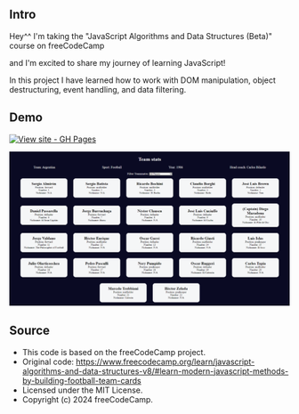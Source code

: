 ## Intro

Hey^^ I'm taking the "JavaScript Algorithms and Data Structures (Beta)" course on freeCodeCamp

and I'm excited to share my journey of learning JavaScript! 

In this project I have learned how to work with DOM manipulation, object destructuring, event handling, and data filtering.


## Demo
[![View site - GH Pages](https://img.shields.io/badge/View_site-GH_Pages-2ea44f?style=for-the-badge)](https://raw.githack.com/Ghazal-Mahdian/Football-team-cards/main/index.html)

![javascript](https://github.com/Ghazal-Mahdian/Football-team-cards/blob/main/football-team-cards.png)


## Source

 * This code is based on the freeCodeCamp project.
 * Original code: https://www.freecodecamp.org/learn/javascript-algorithms-and-data-structures-v8/#learn-modern-javascript-methods-by-building-football-team-cards
 * Licensed under the MIT License.
 * Copyright (c) 2024 freeCodeCamp.
   
